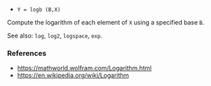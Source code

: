 * `Y = logb (B,X)`

Compute the logarithm of each element of `X` using a specified base `B`.

See also: `log`, `log2`, `logspace`, `exp`.

### References

* https://mathworld.wolfram.com/Logarithm.html
* https://en.wikipedia.org/wiki/Logarithm
